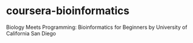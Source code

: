 # coursera-bioinformatics
Biology Meets Programming: Bioinformatics for Beginners by University of California San Diego
